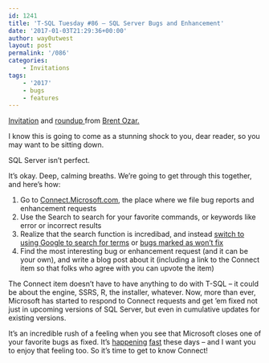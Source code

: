 ```yaml
---
id: 1241
title: 'T-SQL Tuesday #86 – SQL Server Bugs and Enhancement'
date: '2017-01-03T21:29:36+00:00'
author: way0utwest
layout: post
permalink: '/086'
categories:
    - Invitations
tags:
    - '2017'
    - bugs
    - features
---
```


[Invitation](https://www.brentozar.com/archive/2017/01/announcing-t-sql-tuesday-87-sql-server-bugs-enhancement-requests/) and [roundup ](https://www.brentozar.com/archive/2017/01/favorite-bugs-enhancement-requests-tsql2sday-86-roundup/)from [Brent Ozar.](https://www.brentozar.com/archive/author/brento/)

I know this is going to come as a stunning shock to you, dear reader, so you may want to be sitting down.

SQL Server isn’t perfect.

It’s okay. Deep, calming breaths. We’re going to get through this together, and here’s how:

1. Go to [Connect.Microsoft.com](https://connect.microsoft.com/SQLServer/Feedback), the place where we file bug reports and enhancement requests
2. Use the Search to search for your favorite commands, or keywords like error or incorrect results
3. Realize that the search function is incredibad, and instead [switch to using Google to search for terms](https://www.google.com/#q=site:connect.microsoft.com+%22sql+server%22+%22incorrect+results%22) or [bugs marked as won’t fix](https://www.google.com/#q=site:connect.microsoft.com+%22sql+server%22+%22Won%27t+Fix%22)
4. Find the most interesting bug or enhancement request (and it can be your own), and write a blog post about it (including a link to the Connect item so that folks who agree with you can upvote the item)

The Connect item doesn’t have to have anything to do with T-SQL – it could be about the engine, SSRS, R, the installer, whatever. Now, more than ever, Microsoft has started to respond to Connect requests and get ’em fixed not just in upcoming versions of SQL Server, but even in cumulative updates for existing versions.

It’s an incredible rush of a feeling when you see that Microsoft closes one of your favorite bugs as fixed. It’s [happening](https://connect.microsoft.com/SQLServer/feedback/details/3113287/ssms-2016-problem-showing-execution-plans-when-querying-sql-2016-sp1) [fast](https://connect.microsoft.com/SQLServer/feedback/details/3113288/ssms-2016-open-recent-menu-doesnt-show-recently-saved-files) these days – and I want you to enjoy that feeling too. So it’s time to get to know Connect!